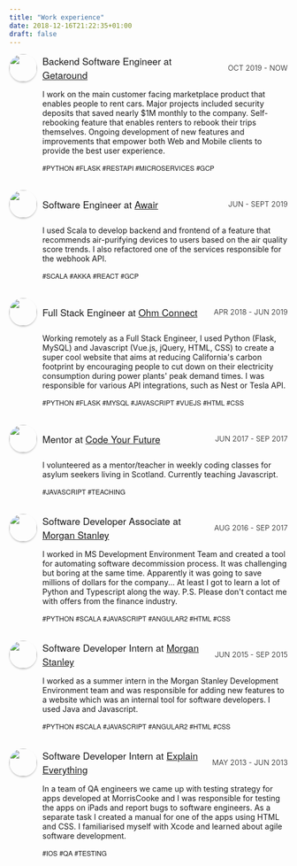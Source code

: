 ```yaml
---
title: "Work experience"
date: 2018-12-16T21:22:35+01:00
draft: false
---
```

<style type="text/css">
.item-container {
  display: grid;
  grid-template-columns: [first] 50px [line2] auto [line4] 150px [end];
  grid-template-rows: [row1] 50px [row2] auto [row3];
  grid-column-gap: 10px;
  margin-bottom: 20px;
}
.avatar {
  border-radius: 50%;
  box-shadow: 0px 2px 3px rgba(0, 0, 0, 0.2);
  max-width: 50px;
  margin-top: 0;
  margin-bottom: 0;
  margin: 0 !important;
}
.item-avatar {
  grid-column-start: first;
  grid-column-end: span line2;
  grid-row-start: row1;
  grid-row-end: span row2;
}
.item-name {
  grid-column-start: line2;
  grid-column-end: span line4;
  grid-row-start: row1;
  grid-row-end: span row2;
  align-self: center;
}
.item-date {
  grid-column-start: line4;
  grid-column-end: span end;
  grid-row-start: row1;
  grid-row-end: span row2;
  align-self: center;
  justify-self: end;
}
.item-description {
  grid-column-start: line2;
  grid-column-end: span end;
  grid-row-start: row2;
  grid-row-end: span row3;
}
.company-name {
  font-weight: 500;
  font-size: 13pt;
  font-family: 'Raleway', 'Helvetica Neue', 'Arial', sans-serif;
}
.company-date {
  font-weight: 300;
  font-size: 10pt;
  text-transform: uppercase;
}
.skills {
  font-weight: 100 !important;
  font-family: 'Raleway', 'Helvetica Neue', 'Arial', sans-serif;
  font-size: 9pt !important;
  text-transform: uppercase;
}

</style>

<div class="item-container">
  <div class=item-avatar>
    <img class="avatar" height="50px" src='/img/getaround.png'>
  </div>
  <div class="item-name">
    <span class="company-name">Backend Software Engineer at <a href="https://www.getaround.com/">Getaround</a></span>
  </div>
  <div class="item-date">
    <span class="company-date">Oct 2019 - now</span>
  </div>
  <div class="item-description">
    <p>I work on the main customer facing marketplace product that enables people to rent cars. Major projects included security deposits that saved nearly $1M monthly to the company. Self-rebooking feature that enables renters to rebook their trips themselves. Ongoing development of new features and improvements that empower both Web and Mobile clients to provide the best user experience.</p>
    <p class="skills">#python #flask #restapi #microservices #gcp</p>
  </div>
</div>

<div class="item-container">
  <div class=item-avatar>
    <img class="avatar" height="50px" src='https://res-2.cloudinary.com/crunchbase-production/image/upload/c_lpad,h_256,w_256,f_auto,q_auto:eco/wgprcqeo0hfbl1opdeh0'>
  </div>
  <div class="item-name">
    <span class="company-name">Software Engineer at <a href="https://www.getawair.com/">Awair</a></span>
  </div>
  <div class="item-date">
    <span class="company-date">Jun - Sept 2019</span>
  </div>
  <div class="item-description">
    <p>I used Scala to develop backend and frontend of a feature that recommends air-purifying devices to users based on the air quality score trends. I also refactored one of the services responsible for the webhook API.</p>
    <p class="skills">#scala #akka #react #gcp</p>
  </div>
</div>

<div class="item-container">
  <div class=item-avatar>
    <img class="avatar" height="50px" src='https://www.mymoneyblog.com/wordpress/wp-content/uploads/2017/05/ohmlogo.gif'>
  </div>
  <div class="item-name">
    <span class="company-name">Full Stack Engineer at <a href="https://www.ohmconnect.com/">Ohm Connect</a></span>
  </div>
  <div class="item-date">
    <span class="company-date">Apr 2018 - Jun 2019</span>
  </div>
  <div class="item-description">
    <p>Working remotely as a Full Stack Engineer, I used Python (Flask, MySQL) and Javascript (Vue.js, jQuery, HTML, CSS) to create a super cool website that aims at reducing California's carbon footprint by encouraging people to cut down on their electricity consumption during power plants' peak demand times. I was responsible for various API integrations, such as Nest or Tesla API.</p>
    <p class="skills">#python #flask #mysql #javascript #vuejs #html #css</p>
  </div>
</div>

<div class="item-container">
  <div class="item-avatar">
    <img class="avatar" height="50px" src='https://theturingtrust.files.wordpress.com/2018/03/code-your-future1.jpg'>
  </div>
  <div class="item-name">
    <span class="company-name">Mentor at <a href="https://codeyourfuture.io/">Code Your Future</a></span>
  </div>
  <div class="item-date">
    <span class="company-date">Jun 2017 - Sep 2017</span>
  </div>
  <div class="item-description">
    <p>I volunteered as a mentor/teacher in weekly coding classes for asylum seekers living in Scotland. Currently teaching Javascript.</p>
    <p class="skills">#javascript #teaching</p>
  </div>
</div>

<div class="item-container">
  <div class="item-avatar">
    <img class="avatar" height="50px" src='https://encrypted-tbn0.gstatic.com/images?q=tbn:ANd9GcTORATwaXDC5wclnBoPe1wazADE2kQX8vRK_rlifqFhQlrvRt3E'>
  </div>
  <div class="item-name">
    <span class="company-name">Software Developer Associate at <a href="https://www.morganstanley.com/">Morgan Stanley</a></span>
  </div>
  <div class="item-date">
    <span class="company-date">Aug 2016 - Sep 2017</span>
  </div>
  <div class="item-description">
    <p>I worked in MS Development Environment Team and created a tool for automating software decommission process. It was challenging but boring at the same time. Apparently it was going to save millions of dollars for the company... At least I got to learn a lot of Python and Typescript along the way. P.S. Please don't contact me with offers from the finance industry.</p>
    <p class="skills">#python #scala #javascript #angular2 #html #css</p>
  </div>
</div>

<div class="item-container">
  <div class="item-avatar">
    <img class="avatar" height="50px" src='https://encrypted-tbn0.gstatic.com/images?q=tbn:ANd9GcTORATwaXDC5wclnBoPe1wazADE2kQX8vRK_rlifqFhQlrvRt3E'>
  </div>
  <div class="item-name">
    <span class="company-name">Software Developer Intern at <a href="https://www.morganstanley.com/">Morgan Stanley</a></span>
  </div>
  <div class="item-date">
    <span class="company-date">Jun 2015 - Sep 2015</span>
  </div>
  <div class="item-description">
    <p>I worked as a summer intern in the Morgan Stanley Development Environment team and was responsible for adding new features to a website which was an internal tool for software developers. I used Java and Javascript.</p>
    <p class="skills">#python #scala #javascript #angular2 #html #css</p>
  </div>
</div>

<div class="item-container">
  <div class="item-avatar">
    <img class="avatar" height="50px" src='https://is4-ssl.mzstatic.com/image/thumb/Purple124/v4/e3/2a/37/e32a37c3-4a23-b3b2-c137-b64ef2df8d82/Explain_PRO-0-1x_U007emarketing-0-0-85-220-0-6.png/246x0w.jpg'>
  </div>
  <div class="item-name">
    <span class="company-name">Software Developer Intern at <a href="https://explaineverything.com/">Explain Everything</a></span>
  </div>
  <div class="item-date">
    <span class="company-date">May 2013 - Jun 2013</span>
  </div>
  <div class="item-description">
    <p>In a team of QA engineers we came up with testing strategy for apps developed at MorrisCooke and I was responsible for testing the apps on iPads and report bugs to software engineers. As a separate task I created a manual for one of the apps using HTML and CSS. I familiarised myself with Xcode and learned about agile software development.</p>
    <p class="skills">#ios #qa #testing</p>
  </div>
</div>